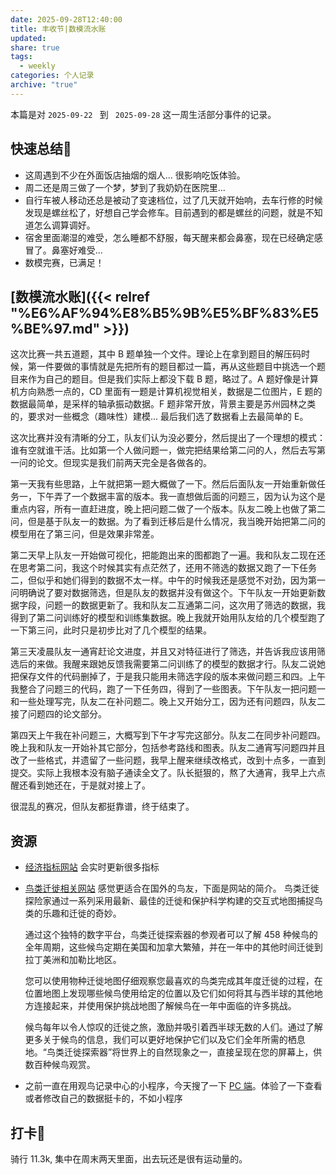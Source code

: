 ```yaml
---
date: 2025-09-28T12:40:00
title: 丰收节|数模流水账
updated:
share: true
tags:
  - weekly
categories: 个人记录
archive: "true"
---
```


本篇是对 `2025-09-22 ` 到 ` 2025-09-28` 这一周生活部分事件的记录。


## 快速总结💭
- 这周遇到不少在外面饭店抽烟的烟人... 很影响吃饭体验。
- 周二还是周三做了一个梦，梦到了我奶奶在医院里...
- 自行车被人移动还总是被动了变速档位，过了几天就开始响，去车行修的时候发现是螺丝松了，好想自己学会修车。目前遇到的都是螺丝的问题，就是不知道怎么调算调好。
- 宿舍里面潮湿的难受，怎么睡都不舒服，每天醒来都会鼻塞，现在已经确定感冒了。鼻塞好难受...
- 数模完赛，已满足！


## [数模流水账]({{< relref "%E6%AF%94%E8%B5%9B%E5%BF%83%E5%BE%97.md" >}})
这次比赛一共五道题，其中 B 题单独一个文件。理论上在拿到题目的解压码时候，第一件要做的事情就是先把所有的题目都过一篇，再从这些题目中挑选一个题目来作为自己的题目。但是我们实际上都没下载 B 题，略过了。A 题好像是计算机方向熟悉一点的，CD 里面有一题是计算机视觉相关，数据是二位图片，E 题的数据最简单，是采样的轴承振动数据。F 题非常开放，背景主要是苏州园林之类的，要求对一些概念（趣味性）建模... 最后我们选了数据看上去最简单的 E。

这次比赛并没有清晰的分工，队友们认为没必要分，然后提出了一个理想的模式：谁有空就谁干活。比如第一个人做问题一，做完把结果给第二问的人，然后去写第一问的论文。但现实是我们前两天完全是各做各的。

第一天我有些思路，上午就把第一题大概做了一下。然后后面队友一开始重新做任务一，下午弄了一个数据丰富的版本。我一直想做后面的问题三，因为认为这个是重点内容，所有一直赶进度，晚上把问题二做了一个版本。队友二晚上也做了第二问，但是基于队友一的数据。为了看到迁移后是什么情况，我当晚开始把第二问的模型用在了第三问，但是效果非常差。

第二天早上队友一开始做可视化，把能跑出来的图都跑了一遍。我和队友二现在还在思考第二问，我这个时候其实有点茫然了，还用不筛选的数据又跑了一下任务二，但似乎和她们得到的数据不太一样。中午的时候我还是感觉不对劲，因为第一问明确说了要对数据筛选，但是队友的数据并没有做这个。下午队友一开始更新数据字段，问题一的数据更新了。我和队友二互通第二问，这次用了筛选的数据，我得到了第二问训练好的模型和训练集数据。晚上我就开始用队友给的几个模型跑了一下第三问，此时只是初步比对了几个模型的结果。

第三天凌晨队友一通宵赶论文进度，并且又对特征进行了筛选，并告诉我应该用筛选后的来做。我醒来跟她反馈我需要第二问训练了的模型的数据才行。队友二说她把保存文件的代码删掉了，于是我只能用未筛选字段的版本来做问题三和四。上午我整合了问题三的代码，跑了一下任务四，得到了一些图表。下午队友一把问题一和一些处理写完，队友二在补问题二。晚上又开始分工，因为还有问题四，队友二接了问题四的论文部分。

第四天上午我在补问题三，大概写到下午才写完这部分。队友二在同步补问题四。晚上我和队友一开始补其它部分，包括参考路线和图表。队友二通宵写问题四并且改了一些格式，并遗留了一些问题，我早上醒来继续改格式，改到十点多，一直到提交。实际上我根本没有脑子通读全文了。队长挺狠的，熬了大通宵，我早上六点醒还看到她还在，于是就对接上了。

很混乱的赛况，但队友都挺靠谱，终于结束了。


## 资源
- [经济指标网站](https://zh.tradingeconomics.com/) 会实时更新很多指标
- [鸟类迁徙相关网站](https://explorer.audubon.org/explore/species?sidebar=expand) 感觉更适合在国外的鸟友，下面是网站的简介。
	鸟类迁徙探险家通过一系列采用最新、最佳的迁徙和保护科学构建的交互式地图捕捉鸟类的乐趣和迁徙的奇妙。
	
	通过这个独特的数字平台，鸟类迁徙探索器的参观者可以了解 458 种候鸟的全年周期，这些候鸟定期在美国和加拿大繁殖，并在一年中的其他时间迁徙到拉丁美洲和加勒比地区。
	
	您可以使用物种迁徙地图仔细观察您最喜欢的鸟类完成其年度迁徙的过程，在位置地图上发现哪些候鸟使用给定的位置以及它们如何将其与西半球的其他地方连接起来，并使用保护挑战地图了解候鸟在一年中面临的许多挑战。
	
	候鸟每年以令人惊叹的迁徙之旅，激励并吸引着西半球无数的人们。通过了解更多关于候鸟的信息，我们可以更好地保护它们以及它们全年所需的栖息地。“鸟类迁徙探索器”将世界上的自然现象之一，直接呈现在您的屏幕上，供数百种候鸟观赏。
- 之前一直在用观鸟记录中心的小程序，今天搜了一下 [PC 端](https://www.birdreport.cn/)。体验了一下查看或者修改自己的数据挺卡的，不如小程序

## 打卡💪
骑行 11.3k, 集中在周末两天里面，出去玩还是很有运动量的。



